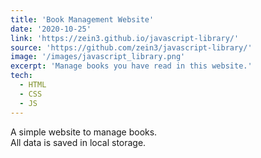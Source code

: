 ```yaml
---
title: 'Book Management Website'
date: '2020-10-25'
link: 'https://zein3.github.io/javascript-library/'
source: 'https://github.com/zein3/javascript-library/'
image: '/images/javascript_library.png'
excerpt: 'Manage books you have read in this website.'
tech:
  - HTML
  - CSS
  - JS
---
```


A simple website to manage books.  
All data is saved in local storage.  